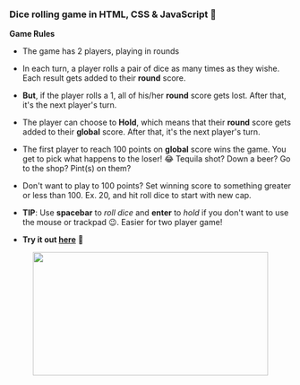 ### Dice rolling game in HTML, CSS &amp; JavaScript 🎲

**Game Rules**
- The game has 2 players, playing in rounds
- In each turn, a player rolls a pair of dice as many times as they wishe. Each result gets added to their **round** score.
- **But**, if the player rolls a 1, all of his/her **round** score gets lost. After that, it's the next player's turn.
- The player can choose to **Hold**, which means that their **round** score gets added to their **global** score. After that, it's the next player's turn.
- The first player to reach 100 points on **global** score wins the game. You get to pick what happens to the loser! 😂 Tequila shot? Down a beer? Go to the shop? Pint(s) on them?
- Don't want to play to 100 points? Set winning score to something greater or less than 100. Ex. 20, and hit roll dice to start with new cap.

- **TIP**: Use **spacebar** to *roll dice* and **enter** to *hold* if you don't want to use the mouse or trackpad 😉. Easier for two player game!
- **Try it out [here](https://mostmojo.github.io/dice-roll/)** 🚀

<p align="center">
  <img width="420" height="220" src="https://res.cloudinary.com/mostmojo/image/upload/v1560334213/dice.png">
</p>
